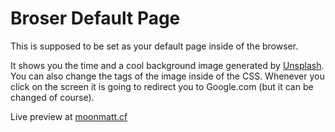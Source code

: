 # Broser Default Page

This is supposed to be set as your default page inside of the browser.

It shows you the time and a cool background image generated by <a href="https://unsplash.com">Unsplash</a>.
You can also change the tags of the image inside of the CSS.
Whenever you click on the screen it is going to redirect you to Google.com (but it can be changed of course).


Live preview at <a href="https://moonmatt.cf/browserdefaultpage/">moonmatt.cf</a>